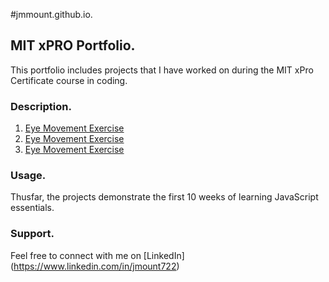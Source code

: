 #jmmount.github.io. 

## MIT xPRO Portfolio. 
This portfolio includes projects that I have worked on during the MIT xPro Certificate course in coding. 

### Description. 
1. <a href="http://jmmount.github.io/eye-exercise">Eye Movement Exercise</a>
2. <a href="http://jmmount.github.io/eye-exercise">Eye Movement Exercise</a>
3. <a href="http://jmmount.github.io/eye-exercise">Eye Movement Exercise</a>

### Usage. 
Thusfar, the projects demonstrate the first 10 weeks of learning JavaScript essentials.

### Support. 
Feel free to connect with me on [LinkedIn] (https://www.linkedin.com/in/jmount722)

